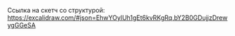 Ссылка на скетч со структурой: https://excalidraw.com/#json=EhwYOylUh1gEt6kvRKgRq,bY2B0GDujjzDrewygGGeSA
